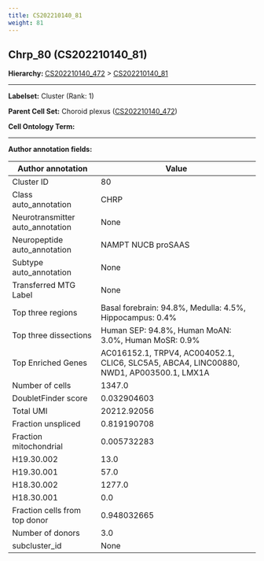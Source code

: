 ```yaml
---
title: CS202210140_81
weight: 81
---
```

## Chrp_80 (CS202210140_81)
<b>Hierarchy: </b>
[CS202210140_472](https://purl.brain-bican.org/taxonomy/CS202210140#CS202210140_472) >
[CS202210140_81](https://purl.brain-bican.org/taxonomy/CS202210140#CS202210140_81)

---


**Labelset:** Cluster (Rank: 1)

**Parent Cell Set:** Choroid plexus ([CS202210140_472](https://purl.brain-bican.org/taxonomy/CS202210140#CS202210140_472))



**Cell Ontology Term:** 

[MARKER GENES.]: #


---

[TRANSFERRED ANNOTATIONS.]: #


[AUTHOR ANNOTATION FIELDS.]: #


**Author annotation fields:**

| Author annotation | Value |
|-------------------|-------|
|Cluster ID|80|
|Class auto_annotation|CHRP|
|Neurotransmitter auto_annotation|None|
|Neuropeptide auto_annotation|NAMPT NUCB proSAAS|
|Subtype auto_annotation|None|
|Transferred MTG Label|None|
|Top three regions|Basal forebrain: 94.8%, Medulla: 4.5%, Hippocampus: 0.4%|
|Top three dissections|Human SEP: 94.8%, Human MoAN: 3.0%, Human MoSR: 0.9%|
|Top Enriched Genes|AC016152.1, TRPV4, AC004052.1, CLIC6, SLC5A5, ABCA4, LINC00880, NWD1, AP003500.1, LMX1A|
|Number of cells|1347.0|
|DoubletFinder score|0.032904603|
|Total UMI|20212.92056|
|Fraction unspliced|0.819190708|
|Fraction mitochondrial|0.005732283|
|H19.30.002|13.0|
|H19.30.001|57.0|
|H18.30.002|1277.0|
|H18.30.001|0.0|
|Fraction cells from top donor|0.948032665|
|Number of donors|3.0|
|subcluster_id|None|
